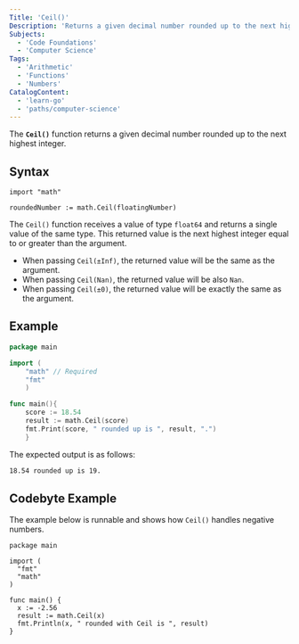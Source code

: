```yaml
---
Title: 'Ceil()'
Description: 'Returns a given decimal number rounded up to the next highest integer.'
Subjects:
  - 'Code Foundations'
  - 'Computer Science'
Tags:
  - 'Arithmetic'
  - 'Functions'
  - 'Numbers'
CatalogContent:
  - 'learn-go'
  - 'paths/computer-science'
---
```


The **`Ceil()`** function returns a given decimal number rounded up to the next highest integer.

## Syntax

```pseudo
import "math"

roundedNumber := math.Ceil(floatingNumber)
```

The `Ceil()` function receives a value of type `float64` and returns a single value of the same type. This returned value is the next highest integer equal to or greater than the argument.

- When passing `Ceil(±Inf)`, the returned value will be the same as the argument.
- When passing `Ceil(Nan)`, the returned value will be also `Nan`.
- When passing `Ceil(±0)`, the returned value will be exactly the same as the argument.

## Example

```go
package main

import (
    "math" // Required
    "fmt"
    )

func main(){
    score := 18.54
    result := math.Ceil(score)
    fmt.Print(score, " rounded up is ", result, ".")
    }
```

The expected output is as follows:

```bash
18.54 rounded up is 19.
```

## Codebyte Example

The example below is runnable and shows how `Ceil()` handles negative numbers.

```codebyte/golang
package main

import (
  "fmt"
  "math"
)

func main() {
  x := -2.56
  result := math.Ceil(x)
  fmt.Println(x, " rounded with Ceil is ", result)
}
```
